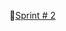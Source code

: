 🔗[Sprint # 2 ](https://docs.google.com/document/d/1qm2wG-p9V0E1Wei4vsawHVXSBUEHaun02USgMJ8Pcz0/edit)
